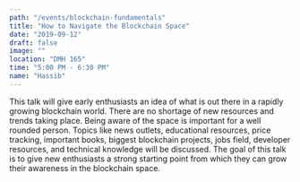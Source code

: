```yaml
---
path: "/events/blockchain-fundamentals"
title: "How to Navigate the Blockchain Space"
date: "2019-09-12"
draft: false
image: ""
location: "DMH 165"
time: "5:00 PM - 6:30 PM"
name: "Hassib"
---
```


This talk will give early enthusiasts an idea of what is out there in a rapidly growing blockchain world. There are no shortage of new resources and trends taking place. Being aware of the space is important for a well rounded person. Topics like news outlets, educational resources, price tracking, important books, biggest blockchain projects, jobs field, developer resources, and technical knowledge will be discussed. The goal of this talk is to give new enthusiasts a strong starting point from which they can grow their awareness in the blockchain space.
